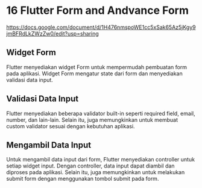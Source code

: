 # 16 Flutter Form and Andvance Form

<https://docs.google.com/document/d/1H476nmspoWE1cc5xSak65Az5jKgy9jmBFRdLkZWzZw0/edit?usp=sharing>

## Widget Form

Flutter menyediakan widget Form untuk mempermudah pembuatan form pada aplikasi. Widget Form mengatur state dari form dan menyediakan validasi data input.

## Validasi Data Input

Flutter menyediakan beberapa validator built-in seperti required field, email, number, dan lain-lain. Selain itu, juga memungkinkan untuk membuat custom validator sesuai dengan kebutuhan aplikasi.

## Mengambil Data Input

Untuk mengambil data input dari form, Flutter menyediakan controller untuk setiap widget input. Dengan controller, data input dapat diambil dan diproses pada aplikasi. Selain itu, juga memungkinkan untuk melakukan submit form dengan menggunakan tombol submit pada form.
